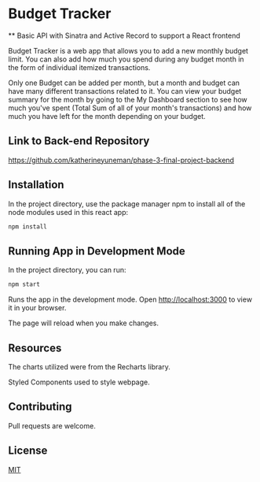 # Budget Tracker

** Basic API with Sinatra and Active Record to support a React frontend

Budget Tracker is a web app that allows you to add a new monthly budget limit.  You can also add how much you spend during any budget month in the form of individual itemized transactions.

Only one Budget can be added per month, but a month and budget can have many different transactions related to it.  You can view your budget summary for the month by going to the My Dashboard section to see how much you've spent (Total Sum of all of your month's transactions) and how much you have left for the month depending on your budget.

## Link to Back-end Repository
https://github.com/katherineyuneman/phase-3-final-project-backend

## Installation
In the project directory, use the package manager npm to install all of the node modules used in this react app:

```bash
npm install
```

## Running App in Development Mode

In the project directory, you can run:

```bash
npm start
```

Runs the app in the development mode.
Open [http://localhost:3000](http://localhost:3000) to view it in your browser.

The page will reload when you make changes.

## Resources
The charts utilized were from the Recharts library.

Styled Components used to style webpage.

## Contributing
Pull requests are welcome.

## License
[MIT](https://choosealicense.com/licenses/mit/)